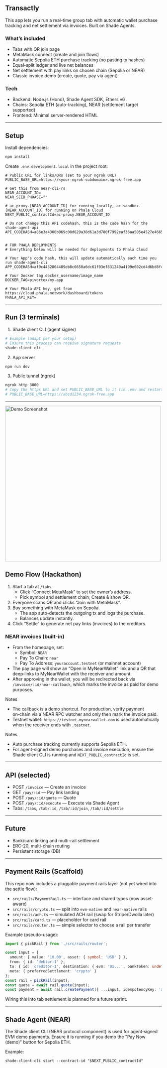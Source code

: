 ## Transactly

This app lets you run a real-time group tab with automatic wallet purchase tracking and net settlement via invoices. Built on Shade Agents.

### What’s included
- Tabs with QR join page
- MetaMask connect (create and join flows)
- Automatic Sepolia ETH purchase tracking (no pasting tx hashes)
- Equal-split ledger and live net balances
- Net settlement with pay links on chosen chain (Sepolia or NEAR)
- Classic invoice demo (create, quote, pay via agent)

### Tech
- Backend: Node.js (Hono), Shade Agent SDK, Ethers v6
- Chains: Sepolia ETH (auto-tracking), NEAR (settlement target supported)
- Frontend: Minimal server-rendered HTML

---

## Setup

Install dependencies:
```bash
npm install
```

Create `.env.development.local` in the project root:
```env
# Public URL for links/QRs (set to your ngrok URL)
PUBLIC_BASE_URL=https://<your-ngrok-subdomain>.ngrok-free.app

# Get this from near-cli-rs 
NEAR_ACCOUNT_ID=
NEAR_SEED_PHRASE="" 

# ac-proxy.[NEAR_ACCOUNT_ID] for running locally, ac-sandbox.[NEAR_ACCOUNT_ID] for running on Phala Cloud
NEXT_PUBLIC_contractId=ac-proxy.NEAR_ACCOUNT_ID

# Do not change this API codehash, this is the code hash for the shade-agent-api
API_CODEHASH=a86e3a4300b069c08d629a38d61a3d780f7992eaf36aa505e4527e466553e2e5


# FOR PHALA DEPLOYMENTS
# Everything below will be needed for deployments to Phala Cloud

# Your App's code hash, this will update automatically each time you run shade-agent-cli
APP_CODEHASH=af0c4432864489eb8c6650a6dc61f03ef831240a4199e602cd4d6bd8f4d7163f

# Your Docker tag docker_username/image_name
DOCKER_TAG=pivortex/my-app

# Your Phala API key, get from https://cloud.phala.network/dashboard/tokens  
PHALA_API_KEY=

```

---

## Run (3 terminals)

1) Shade client CLI (agent signer)
```bash
# Example (adapt per your setup)
# Ensure this process can receive signature requests
shade-client-cli
```

2) App server
```bash
npm run dev
```

3) Public tunnel (ngrok)
```bash
ngrok http 3000
# Copy the https URL and set PUBLIC_BASE_URL to it (in .env and restart dev), e.g.
# PUBLIC_BASE_URL=https://abcd1234.ngrok-free.app
```

---

<img src="assets/demo.png" alt="Demo Screenshot" width="500"/>

## Demo Flow (Hackathon)
1. Start a tab at `/tabs`.
   - Click “Connect MetaMask” to set the owner’s address.
   - Pick symbol and settlement chain; Create & show QR.
2. Everyone scans QR and clicks “Join with MetaMask”.
3. Buy something with MetaMask on Sepolia.
   - The app auto-detects the outgoing tx and logs the purchase.
   - Balances update instantly.
4. Click “Settle” to generate net pay links (invoices) to the creditors.

### NEAR invoices (built-in)
- From the homepage, set:
  - Symbol: `NEAR`
  - Pay To Chain: `near`
  - Pay To Address: `youraccount.testnet` (or mainnet account)
- The pay page will show an “Open in MyNearWallet” link and a QR that deep‑links to MyNearWallet with the receiver and amount.
- After approving in the wallet, you will be redirected back via `/invoice/:id/near-callback`, which marks the invoice as paid for demo purposes.

Notes
- The callback is a demo shortcut. For production, verify payment on‑chain via a NEAR RPC watcher and only then mark the invoice paid.
- Testnet wallet: `https://testnet.mynearwallet.com` is used automatically when the receiver ends with `.testnet`.

Notes
- Auto purchase tracking currently supports Sepolia ETH.
- For agent-signed demo purchases and invoice execution, ensure the Shade client CLI is running and `NEXT_PUBLIC_contractId` is set.

---

## API (selected)
- POST `/invoice` — Create an invoice
- GET `/pay/:id` — Pay link landing
- POST `/pay/:id/quote` — Quote
- POST `/pay/:id/execute` — Execute via Shade Agent
- Tabs: `/tabs`, `/tab/:id`, `/tab/:id/join`, `/tab/:id/settle`

---

## Future
- Bank/card linking and multi-rail settlement
- ERC-20, multi-chain routing
- Persistent storage (DB)

---

## Payment Rails (Scaffold)

This repo now includes a pluggable payment rails layer (not yet wired into the settle flow):

- `src/rails/PaymentRail.ts` — interface and shared types (now asset-aware)
- `src/rails/crypto.ts` — split into `evm-native` and `near-native` rails
- `src/rails/ach.ts` — simulated ACH rail (swap for Stripe/Dwolla later)
- `src/rails/card.ts` — placeholder for card rail
- `src/rails/router.ts` — simple selector to choose a rail per transfer

Example (pseudo-usage):

```ts
import { pickRail } from './src/rails/router';

const input = {
  amount: { value: '10.00', asset: { symbol: 'USD' } },
  from: { id: 'debtor-1' },
  to: { id: 'creditor-1', destination: { evm: '0x...', bankToken: undefined } },
  meta: { preferredSettlement: 'crypto' }
};
const rail = pickRail(input);
const quote = await rail.quote(input);
const payment = await rail.createPayment({ ...input, idempotencyKey: 'abc123' });
```

Wiring this into tab settlement is planned for a future sprint.

---

## Shade Agent (NEAR)

The Shade client CLI (NEAR protocol component) is used for agent‑signed EVM demo payments. Ensure it is running if you demo the "Pay Now (demo)" button for Sepolia ETH.

Example:
```
shade-client-cli start --contract-id "$NEXT_PUBLIC_contractId"
```
